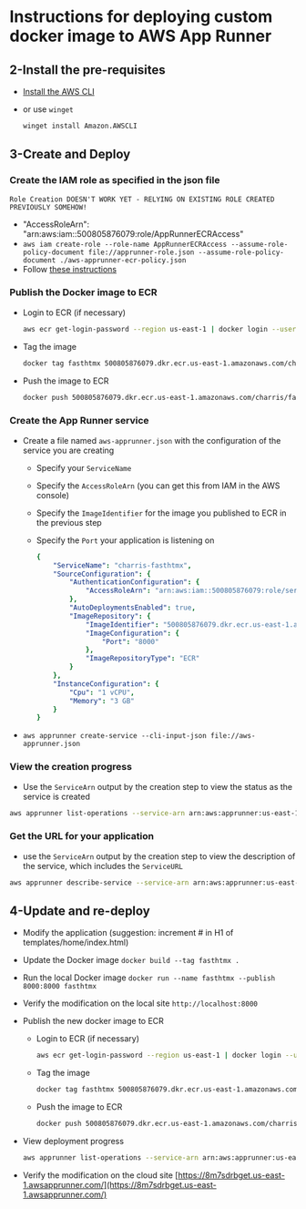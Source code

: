 # Instructions for deploying custom docker image to AWS App Runner

## 2-Install the pre-requisites

- [Install the AWS CLI](https://docs.aws.amazon.com/cli/latest/userguide/getting-started-install.html)
- or use `winget`

    ```bash
    winget install Amazon.AWSCLI
    ```

## 3-Create and Deploy

### Create the IAM role as specified in the json file

`Role Creation DOESN'T WORK YET - RELYING ON EXISTING ROLE CREATED PREVIOUSLY SOMEHOW!`

- "AccessRoleArn": "arn:aws:iam::500805876079:role/AppRunnerECRAccess"
- `aws iam create-role --role-name AppRunnerECRAccess --assume-role-policy-document file://apprunner-role.json --assume-role-policy-document ./aws-apprunner-ecr-policy.json`
- Follow [these instructions](https://aws.amazon.com/premiumsupport/knowledge-center/ecs-tasks-pull-images-ecr-repository/#:~:text=For%20AWS%20Fargate%20launch%20types%2C%20you%20must%20grant,role%20type%2C%20and%20then%20choose%20Elastic%20Container%20Service.)

### Publish the Docker image to ECR

- Login to ECR (if necessary)

    ```bash
    aws ecr get-login-password --region us-east-1 | docker login --username AWS --password-stdin 500805876079.dkr.ecr.us-east-1.amazonaws.com
    ```

- Tag the image

    ```bash
    docker tag fasthtmx 500805876079.dkr.ecr.us-east-1.amazonaws.com/charris/fasthtmx:latest
    ```

- Push the image to ECR

    ```bash
    docker push 500805876079.dkr.ecr.us-east-1.amazonaws.com/charris/fasthtmx:latest
    ```

### Create the App Runner service

- Create a file named `aws-apprunner.json` with the configuration of the service you are creating
  - Specify your `ServiceName`
  - Specify the `AccessRoleArn` (you can get this from IAM in the AWS console)
  - Specify the `ImageIdentifier` for the image you published to ECR in the previous step
  - Specify the `Port` your application is listening on

    ```yaml
    {
        "ServiceName": "charris-fasthtmx",
        "SourceConfiguration": {
            "AuthenticationConfiguration": {
                "AccessRoleArn": "arn:aws:iam::500805876079:role/service-role/AppRunnerECRAccessRole"
            },
            "AutoDeploymentsEnabled": true,
            "ImageRepository": {
                "ImageIdentifier": "500805876079.dkr.ecr.us-east-1.amazonaws.com/charris/fasthtmx:latest",
                "ImageConfiguration": {
                    "Port": "8000"
                },
                "ImageRepositoryType": "ECR"
            }
        },
        "InstanceConfiguration": {
            "Cpu": "1 vCPU",
            "Memory": "3 GB"
        }
    }
    ```

- `aws apprunner create-service --cli-input-json file://aws-apprunner.json`

### View the creation progress

- Use the `ServiceArn` output by the creation step to view the status as the service is created

```bash
aws apprunner list-operations --service-arn arn:aws:apprunner:us-east-1:500805876079:service/charris-fasthtmx/62b8810a1414433e874ab15483dade21
```

### Get the URL for your application

- use the `ServiceArn` output by the creation step to view the description of the service, which includes the `ServiceURL`

```bash
aws apprunner describe-service --service-arn arn:aws:apprunner:us-east-1:500805876079:service/charris-fasthtmx/62b8810a1414433e874ab15483dade21
```

## 4-Update and re-deploy

- Modify the application (suggestion: increment # in H1 of templates/home/index.html)
- Update the Docker image
    `docker build --tag fasthtmx .`
- Run the local Docker image
    `docker run --name fasthtmx --publish 8000:8000 fasthtmx`
- Verify the modification on the local site
    `http://localhost:8000`
- Publish the new docker image to ECR
  - Login to ECR (if necessary)

    ```bash
    aws ecr get-login-password --region us-east-1 | docker login --username AWS --password-stdin 500805876079.dkr.ecr.us-east-1.amazonaws.com
    ```

  - Tag the image

    ```bash
    docker tag fasthtmx 500805876079.dkr.ecr.us-east-1.amazonaws.com/charris/fasthtmx:latest
    ```

  - Push the image to ECR

    ```bash
    docker push 500805876079.dkr.ecr.us-east-1.amazonaws.com/charris/fasthtmx:latest
    ```

- View deployment progress

    ```bash
    aws apprunner list-operations --service-arn arn:aws:apprunner:us-east-1:500805876079:service/charris-fasthtmx/62b8810a1414433e874ab15483dade21
    ```

- Verify the modification on the cloud site
    [https://8m7sdrbget.us-east-1.awsapprunner.com/](https://8m7sdrbget.us-east-1.awsapprunner.com/)
